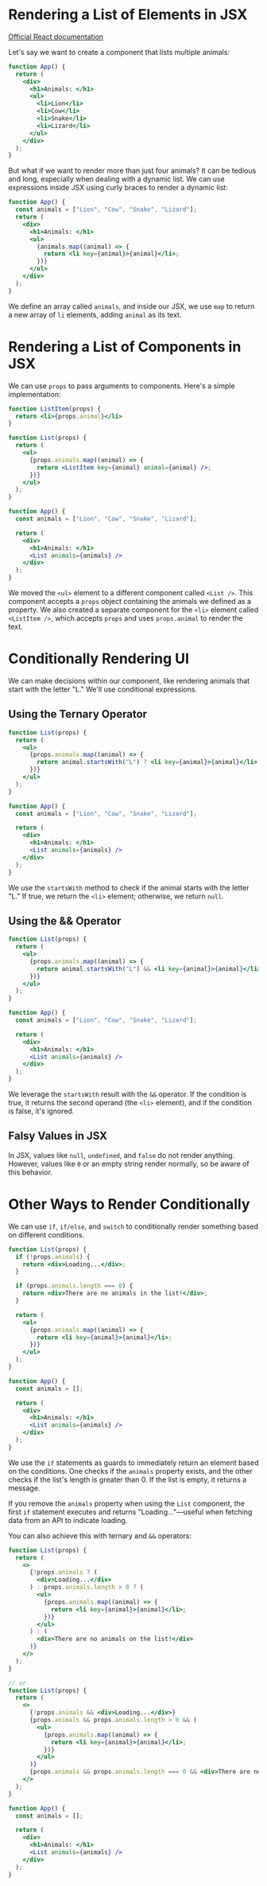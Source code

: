 # Rendering a List of Elements in JSX

[Official React documentation](https://react.dev/learn/rendering-lists)

Let's say we want to create a component that lists multiple animals:

```jsx
function App() {
  return (
    <div>
      <h1>Animals: </h1>
      <ul>
        <li>Lion</li>
        <li>Cow</li>
        <li>Snake</li>
        <li>Lizard</li>
      </ul>
    </div>
  );
}
```

But what if we want to render more than just four animals? It can be tedious and long, especially when dealing with a dynamic list. We can use expressions inside JSX using curly braces to render a dynamic list:

```jsx
function App() {
  const animals = ["Lion", "Cow", "Snake", "Lizard"];
  return (
    <div>
      <h1>Animals: </h1>
      <ul>
        {animals.map((animal) => {
          return <li key={animal}>{animal}</li>;
        })}
      </ul>
    </div>
  );
}
```

We define an array called `animals`, and inside our JSX, we use `map` to return a new array of `li` elements, adding `animal` as its text.

# Rendering a List of Components in JSX

We can use `props` to pass arguments to components. Here's a simple implementation:

```jsx
function ListItem(props) {
  return <li>{props.animal}</li>
}

function List(props) {
  return (
    <ul>
      {props.animals.map((animal) => {
        return <ListItem key={animal} animal={animal} />;
      })}
    </ul>
  );
}

function App() {
  const animals = ["Lion", "Cow", "Snake", "Lizard"];

  return (
    <div>
      <h1>Animals: </h1>
      <List animals={animals} />
    </div>
  );
}
```

We moved the `<ul>` element to a different component called `<List />`. This component accepts a `props` object containing the animals we defined as a property. We also created a separate component for the `<li>` element called `<ListItem />`, which accepts `props` and uses `props.animal` to render the text.

# Conditionally Rendering UI

We can make decisions within our component, like rendering animals that start with the letter "L." We'll use conditional expressions.

## Using the Ternary Operator

```jsx
function List(props) {
  return (
    <ul>
      {props.animals.map((animal) => {
        return animal.startsWith("L") ? <li key={animal}>{animal}</li> : null;
      })}
    </ul>
  );
}

function App() {
  const animals = ["Lion", "Cow", "Snake", "Lizard"];

  return (
    <div>
      <h1>Animals: </h1>
      <List animals={animals} />
    </div>
  );
}
```

We use the `startsWith` method to check if the animal starts with the letter "L." If true, we return the `<li>` element; otherwise, we return `null`.

## Using the && Operator

```jsx
function List(props) {
  return (
    <ul>
      {props.animals.map((animal) => {
        return animal.startsWith("L") && <li key={animal}>{animal}</li>;
      })}
    </ul>
  );
}

function App() {
  const animals = ["Lion", "Cow", "Snake", "Lizard"];

  return (
    <div>
      <h1>Animals: </h1>
      <List animals={animals} />
    </div>
  );
}
```

We leverage the `startsWith` result with the `&&` operator. If the condition is true, it returns the second operand (the `<li>` element), and if the condition is false, it's ignored.

## Falsy Values in JSX

In JSX, values like `null`, `undefined`, and `false` do not render anything. However, values like `0` or an empty string render normally, so be aware of this behavior.

# Other Ways to Render Conditionally

We can use `if`, `if/else`, and `switch` to conditionally render something based on different conditions.

```jsx
function List(props) {
  if (!props.animals) {
    return <div>Loading...</div>;
  }

  if (props.animals.length === 0) {
    return <div>There are no animals in the list!</div>;
  }

  return (
    <ul>
      {props.animals.map((animal) => {
        return <li key={animal}>{animal}</li>;
      })}
    </ul>
  );
}

function App() {
  const animals = [];

  return (
    <div>
      <h1>Animals: </h1>
      <List animals={animals} />
    </div>
  );
}
```

We use the `if` statements as guards to immediately return an element based on the conditions. One checks if the `animals` property exists, and the other checks if the list's length is greater than 0. If the list is empty, it returns a message.

If you remove the `animals` property when using the `List` component, the first `if` statement executes and returns "Loading..."—useful when fetching data from an API to indicate loading.

You can also achieve this with ternary and `&&` operators:

```jsx
function List(props) {
  return (
    <>
      {!props.animals ? (
        <div>Loading...</div>
      ) : props.animals.length > 0 ? (
        <ul>
          {props.animals.map((animal) => {
            return <li key={animal}>{animal}</li>;
          })}
        </ul>
      ) : (
        <div>There are no animals on the list!</div>
      )}
    </>
  );
}

// or
function List(props) {
  return (
    <>
      {!props.animals && <div>Loading...</div>}
      {props.animals && props.animals.length > 0 && (
        <ul>
          {props.animals.map((animal) => {
            return <li key={animal}>{animal}</li>;
          })}
        </ul>
      )}
      {props.animals && props.animals.length === 0 && <div>There are no animals in the list!</div>}
    </>
  );
}

function App() {
  const animals = [];

  return (
    <div>
      <h1>Animals: </h1>
      <List animals={animals} />
    </div>
  );
}
```